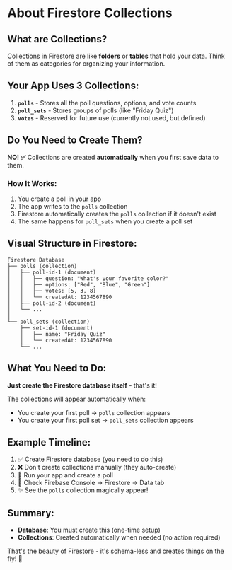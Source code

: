 # About Firestore Collections

## What are Collections?

Collections in Firestore are like **folders** or **tables** that hold your data. Think of them as categories for organizing your information.

## Your App Uses 3 Collections:

1. **`polls`** - Stores all the poll questions, options, and vote counts
2. **`poll_sets`** - Stores groups of polls (like "Friday Quiz")
3. **`votes`** - Reserved for future use (currently not used, but defined)

## Do You Need to Create Them?

**NO! ✅** Collections are created **automatically** when you first save data to them.

### How It Works:

1. You create a poll in your app
2. The app writes to the `polls` collection
3. Firestore automatically creates the `polls` collection if it doesn't exist
4. The same happens for `poll_sets` when you create a poll set

## Visual Structure in Firestore:

```
Firestore Database
├── polls (collection)
│   ├── poll-id-1 (document)
│   │   ├── question: "What's your favorite color?"
│   │   ├── options: ["Red", "Blue", "Green"]
│   │   ├── votes: [5, 3, 8]
│   │   └── createdAt: 1234567890
│   ├── poll-id-2 (document)
│   └── ...
│
└── poll_sets (collection)
    ├── set-id-1 (document)
    │   ├── name: "Friday Quiz"
    │   └── createdAt: 1234567890
    └── ...
```

## What You Need to Do:

**Just create the Firestore database itself** - that's it!

The collections will appear automatically when:
- You create your first poll → `polls` collection appears
- You create your first poll set → `poll_sets` collection appears

## Example Timeline:

1. ✅ Create Firestore database (you need to do this)
2. ❌ Don't create collections manually (they auto-create)
3. 🚀 Run your app and create a poll
4. 👀 Check Firebase Console → Firestore → Data tab
5. ✨ See the `polls` collection magically appear!

## Summary:

- **Database**: You must create this (one-time setup)
- **Collections**: Created automatically when needed (no action required)

That's the beauty of Firestore - it's schema-less and creates things on the fly! 🎉

